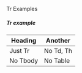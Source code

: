 Tr Examples

<section>
  <h5>Tr example</h5>
    <table>
      <thead>
        <Tr>
          <th>Heading</th>
          <th>Another</th>
        </Tr>
      </thead>
      <tbody>
        <Tr>
          <td>Just Tr</td>
          <td>No Td, Th</td>
        </Tr>
        <Tr>
          <td>No Tbody</td>
          <td>No Table</td>
        </Tr>
      </tbody>
    </table>
</section>